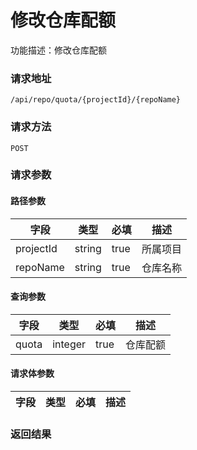 # 修改仓库配额
功能描述：修改仓库配额

### 请求地址
```
/api/repo/quota/{projectId}/{repoName}
```

### 请求方法
`POST`
### 请求参数
#### 路径参数

| 字段 | 类型 | 必填 | 描述 |
| -------- | -------- | -------- | -------- |
| projectId     | string   | true       | 所属项目 |
| repoName     | string   | true       | 仓库名称 |

#### 查询参数

| 字段 | 类型 | 必填 | 描述 |
| -------- | -------- | -------- | -------- |
| quota     | integer   | true       | 仓库配额 |


#### 请求体参数
| 字段 | 类型 | 必填 | 描述 |
| -------- | -------- | -------- | -------- |

### 返回结果

